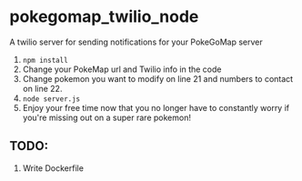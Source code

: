 # pokegomap_twilio_node
A twilio server for sending notifications for your PokeGoMap server

1. `npm install`
2. Change your PokeMap url and Twilio info in the code
3. Change pokemon you want to modify on line 21 and numbers to contact on line 22.
4. `node server.js`
5.  Enjoy your free time now that you no longer have to constantly worry if you're missing out on a super rare pokemon!

## TODO:
1. Write Dockerfile
